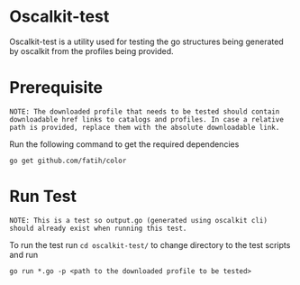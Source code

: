 # Oscalkit-test

Oscalkit-test is a utility used for testing the go structures being generated by oscalkit from the profiles being provided.

Prerequisite
======

```
NOTE: The downloaded profile that needs to be tested should contain downloadable href links to catalogs and profiles. In case a relative path is provided, replace them with the absolute downloadable link.
```

Run the following command to get the required dependencies

`go get github.com/fatih/color`

Run Test
========

```
NOTE: This is a test so output.go (generated using oscalkit cli) should already exist when running this test.
```
To run the test run `cd oscalkit-test/` to change directory to the test scripts and run 

`go run *.go -p <path to the downloaded profile to be tested>`

